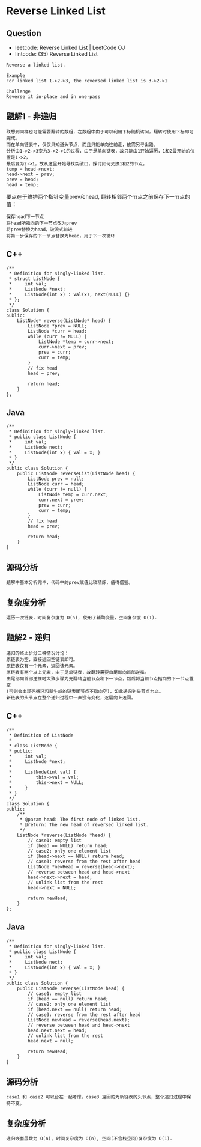 # Reverse Linked List

## Question

- leetcode: Reverse Linked List | LeetCode OJ
- lintcode: (35) Reverse Linked List

```
Reverse a linked list.

Example
For linked list 1->2->3, the reversed linked list is 3->2->1

Challenge
Reverse it in-place and in one-pass
```

## 题解1 - 非递归

    联想到同样也可能需要翻转的数组，在数组中由于可以利用下标随机访问，翻转时使用下标即可完成。
    而在单向链表中，仅仅只知道头节点，而且只能单向往前走，故需另寻出路。
    分析由1->2->3变为3->2->1的过程，由于是单向链表，故只能由1开始遍历，1和2最开始的位置是1->2，
    最后变为2->1，故从这里开始寻找突破口，探讨如何交换1和2的节点。
    temp = head->next;
    head->next = prev;
    prev = head;
    head = temp;
要点在于维护两个指针变量prev和head, 翻转相邻两个节点之前保存下一节点的值：

    保存head下一节点
    将head所指向的下一节点改为prev
    将prev替换为head，波浪式前进
    将第一步保存的下一节点替换为head，用于下一次循环

## C++
    
    /**
     * Definition for singly-linked list.
     * struct ListNode {
     *     int val;
     *     ListNode *next;
     *     ListNode(int x) : val(x), next(NULL) {}
     * };
     */
    class Solution {
    public:
        ListNode* reverse(ListNode* head) {
            ListNode *prev = NULL;
            ListNode *curr = head;
            while (curr != NULL) {
                ListNode *temp = curr->next;
                curr->next = prev;
                prev = curr;
                curr = temp;
            }
            // fix head
            head = prev;
    
            return head;
        }
    };

## Java
    
    /**
     * Definition for singly-linked list.
     * public class ListNode {
     *     int val;
     *     ListNode next;
     *     ListNode(int x) { val = x; }
     * }
     */
    public class Solution {
        public ListNode reverseList(ListNode head) {
            ListNode prev = null;
            ListNode curr = head;
            while (curr != null) {
                ListNode temp = curr.next;
                curr.next = prev;
                prev = curr;
                curr = temp;
            }
            // fix head
            head = prev;
    
            return head;
        }
    }

## 源码分析

    题解中基本分析完毕，代码中的prev赋值比较精炼，值得借鉴。

## 复杂度分析

    遍历一次链表，时间复杂度为 O(n), 使用了辅助变量，空间复杂度 O(1).

## 题解2 - 递归

    递归的终止步分三种情况讨论：
    原链表为空，直接返回空链表即可。
    原链表仅有一个元素，返回该元素。
    原链表有两个以上元素，由于是单链表，故翻转需要自尾部向首部逆推。
    由尾部向首部逆推时大致步骤为先翻转当前节点和下一节点，然后将当前节点指向的下一节点置空
    (否则会出现死循环和新生成的链表尾节点不指向空)，如此递归到头节点为止。
    新链表的头节点在整个递归过程中一直没有变化，逐层向上返回。


## C++

    /**
     * Definition of ListNode
     *
     * class ListNode {
     * public:
     *     int val;
     *     ListNode *next;
     *
     *     ListNode(int val) {
     *         this->val = val;
     *         this->next = NULL;
     *     }
     * }
     */
    class Solution {
    public:
        /**
         * @param head: The first node of linked list.
         * @return: The new head of reversed linked list.
         */
        ListNode *reverse(ListNode *head) {
            // case1: empty list
            if (head == NULL) return head;
            // case2: only one element list
            if (head->next == NULL) return head;
            // case3: reverse from the rest after head
            ListNode *newHead = reverse(head->next);
            // reverse between head and head->next
            head->next->next = head;
            // unlink list from the rest
            head->next = NULL;
    
            return newHead;
        }
    };

## Java

    /**
     * Definition for singly-linked list.
     * public class ListNode {
     *     int val;
     *     ListNode next;
     *     ListNode(int x) { val = x; }
     * }
     */
    public class Solution {
        public ListNode reverse(ListNode head) {
            // case1: empty list
            if (head == null) return head;
            // case2: only one element list
            if (head.next == null) return head;
            // case3: reverse from the rest after head
            ListNode newHead = reverse(head.next);
            // reverse between head and head->next
            head.next.next = head;
            // unlink list from the rest
            head.next = null;
    
            return newHead;
        }
    }

## 源码分析

    case1 和 case2 可以合在一起考虑，case3 返回的为新链表的头节点，整个递归过程中保持不变。

## 复杂度分析

    递归嵌套层数为 O(n), 时间复杂度为 O(n), 空间(不含栈空间)复杂度为 O(1).